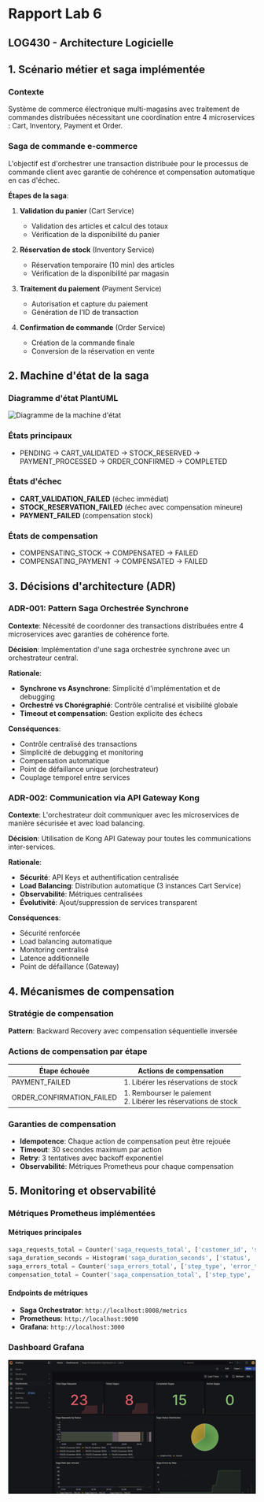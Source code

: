 # Rapport Lab 6
## LOG430 - Architecture Logicielle

## 1. Scénario métier et saga implémentée

### Contexte
Système de commerce électronique multi-magasins avec traitement de commandes distribuées nécessitant une coordination entre 4 microservices : Cart, Inventory, Payment et Order.

### Saga de commande e-commerce
L'objectif est d'orchestrer une transaction distribuée pour le processus de commande client avec garantie de cohérence et compensation automatique en cas d'échec.

**Étapes de la saga**:
1. **Validation du panier** (Cart Service)
   - Validation des articles et calcul des totaux
   - Vérification de la disponibilité du panier

2. **Réservation de stock** (Inventory Service)
   - Réservation temporaire (10 min) des articles
   - Vérification de la disponibilité par magasin

3. **Traitement du paiement** (Payment Service)
   - Autorisation et capture du paiement
   - Génération de l'ID de transaction

4. **Confirmation de commande** (Order Service)
   - Création de la commande finale
   - Conversion de la réservation en vente

## 2. Machine d'état de la saga

### Diagramme d'état PlantUML
![Diagramme de la machine d'état](/docs/uml/images/saga-state-machine.png)

### États principaux
- PENDING → CART_VALIDATED → STOCK_RESERVED → PAYMENT_PROCESSED → ORDER_CONFIRMED → COMPLETED

### États d'échec
- **CART_VALIDATION_FAILED** (échec immédiat)
- **STOCK_RESERVATION_FAILED** (échec avec compensation mineure)
- **PAYMENT_FAILED** (compensation stock)

### États de compensation
- COMPENSATING_STOCK → COMPENSATED → FAILED
- COMPENSATING_PAYMENT → COMPENSATED → FAILED

## 3. Décisions d'architecture (ADR)

### ADR-001: Pattern Saga Orchestrée Synchrone

**Contexte**:
Nécessité de coordonner des transactions distribuées entre 4 microservices avec garanties de cohérence forte.

**Décision**:
Implémentation d'une saga orchestrée synchrone avec un orchestrateur central.

**Rationale**:
- **Synchrone vs Asynchrone**: Simplicité d'implémentation et de debugging
- **Orchestré vs Chorégraphié**: Contrôle centralisé et visibilité globale
- **Timeout et compensation**: Gestion explicite des échecs

**Conséquences**:
- Contrôle centralisé des transactions
- Simplicité de debugging et monitoring
- Compensation automatique
- Point de défaillance unique (orchestrateur)
- Couplage temporel entre services

### ADR-002: Communication via API Gateway Kong

**Contexte**:
L'orchestrateur doit communiquer avec les microservices de manière sécurisée et avec load balancing.

**Décision**:
Utilisation de Kong API Gateway pour toutes les communications inter-services.

**Rationale**:
- **Sécurité**: API Keys et authentification centralisée
- **Load Balancing**: Distribution automatique (3 instances Cart Service)
- **Observabilité**: Métriques centralisées
- **Évolutivité**: Ajout/suppression de services transparent

**Conséquences**:
- Sécurité renforcée
- Load balancing automatique
- Monitoring centralisé
- Latence additionnelle
- Point de défaillance (Gateway)

## 4. Mécanismes de compensation

### Stratégie de compensation
**Pattern**: Backward Recovery avec compensation séquentielle inversée

### Actions de compensation par étape

| Étape échouée | Actions de compensation |
|---------------|------------------------|
| PAYMENT_FAILED | 1. Libérer les réservations de stock |
| ORDER_CONFIRMATION_FAILED | 1. Rembourser le paiement<br>2. Libérer les réservations de stock |

### Garanties de compensation
- **Idempotence**: Chaque action de compensation peut être rejouée
- **Timeout**: 30 secondes maximum par action
- **Retry**: 3 tentatives avec backoff exponentiel
- **Observabilité**: Métriques Prometheus pour chaque compensation

## 5. Monitoring et observabilité

### Métriques Prometheus implémentées

#### Métriques principales
```python
saga_requests_total = Counter('saga_requests_total', ['customer_id', 'status'])
saga_duration_seconds = Histogram('saga_duration_seconds', ['status', 'customer_id'])
saga_errors_total = Counter('saga_errors_total', ['step_type', 'error_type'])
compensation_total = Counter('saga_compensation_total', ['step_type', 'reason'])
```

#### Endpoints de métriques
- **Saga Orchestrator**: `http://localhost:8008/metrics`
- **Prometheus**: `http://localhost:9090`
- **Grafana**: `http://localhost:3000`

### Dashboard Grafana

![Grafana](/docs/uml/images/grafana-saga.png)
